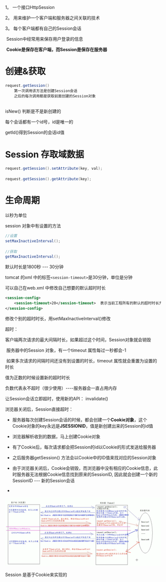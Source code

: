 1。 一个接口HttpSession

2。 用来维护一个客户端和服务器之间关联的技术

3。 每个客户端都有自己的Session会话

​	Session中经常用来保存用户登录的信息

​	**Cookie是保存在客户端，而Session是保存在服务器**



# 创建&获取

```java
request.getSession()
    第一次调用该方法是创建Session会话
    之后的每次调用都是获取前面创建的Session对象
    
```

isNew() 判断是不是新创建的



每个会话都有一个id号，id是唯一的

getId()得到Session的会话id值



# Session 存取域数据

```java
request.getSession().setAttribute(key, val);

request.getSession().getAttribute(key);
```



# 生命周期

以秒为单位

session 对象中有设置的方法

```java
//设置 
setMaxInactiveInterval();

//获取
getMaxInactiveInterval();
```



默认时长是1800秒 --- 30分钟

tomcat 的xml 中的标签`<session-timeout>`是30分钟，单位是分钟 

可以自己在web.xml 中修改自己想要的默认超时时长

```xml
<session-config>
	<session-timeout>20</session-timeout>  表示当前工程所有的默认的超时时长为20 分钟
</session-config>
```



修改个别的超时时长，用setMaxInactiveInterval()修改



超时：

客户端两次请求的最大间隔时长，如果超过这个时间，Session对象就会销毁

​	服务器中的Session 对象，有一个timeout 属性每过一秒都会-1

​	如果多次请求的间隔时间还没有到设置的时长，timeout 属性就会重置为设置的时长



值为正数的时候设置新的超时时长

负数代表永不超时（很少使用）----服务器会一直占用内存

让Session会话立即超时，使用新的API： invalidate()



浏览器关闭后，Session直接超时：

- 服务器每次创建Session会话的时候，都会创建一个**Cookie对象**，这个Cookie对象的key永远是**JSESSIONID**，值是新创建出来的Session的id值

- 浏览器解析收到的数据，马上创建Cookie对象

- 有了Cookie后，每次请求都会把Session的id以Cookie的形式发送给服务器
- 之后服务器getSession() 方法会以Cookie中的ID值来找对应的Session对象
- 由于浏览器关闭后，Cookie会销毁，而浏览器中没有相应的Cookie信息，此时服务器无法根据Cookie信息找到原来的SessionID, 因此就会创建一个新的SessionID --- 新的Session会话 
- 

![image-20240221121014182](image/Session/image-20240221121014182.png)





Session 是基于Cookie来实现的























